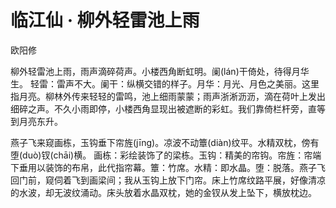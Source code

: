 <link href="../../css/style.css" rel="stylesheet" type="text/css" />

# 临江仙 · 柳外轻雷池上雨

<span class="r">欧阳修

<div class="p">

柳外轻雷池上雨，雨声滴碎荷声。小楼西角断虹明。阑(lán)干倚处，待得月华生。 
<span class="comment">轻雷：雷声不大。阑干：纵横交错的样子。月华：月光、月色之美丽。这里指月亮。柳林外传来轻轻的雷鸣，池上细雨蒙蒙；雨声浙淅沥沥，滴在荷叶上发出细碎之声。不久小雨即停，小楼西角显现出被遮断的彩虹。我们靠倚栏杆旁，直等到月亮东升。

燕子飞来窥画栋，玉钩垂下帘旌(jīng)。凉波不动簟(diàn)纹平。水精双枕，傍有堕(duò)钗(chāi)横。 
<span class="comment">画栋：彩绘装饰了的梁栋。玉钩：精美的帘钩。帘旌：帘端下垂用以装饰的布帛，此代指帘幕。簟：竹席。水精：即水晶。堕：脱落。燕子飞回门前，窥伺着飞到画梁间；我从玉钩上放下门帘。床上竹席纹路平展，好像清凉的水波，却无波纹涌动。床头放着水晶双枕，她的金钗从发上坠下，横放枕边。
